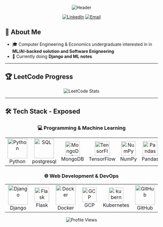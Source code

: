 <div align="center">
  
  ![Header](https://capsule-render.vercel.app/api?type=waving&height=180&color=gradient&text=Hi%20there,%20I'm%20Henry👋&descAlign=50&descAlignY=49&desc=Aspiring%20{ML%20Engineer%20|%20Software%20Developer}&descSize=24&section=header&reversal=true&fontAlign=50&fontAlignY=20&textBg=false&fontSize=45)
  
  [![LinkedIn](https://img.shields.io/badge/LinkedIn-0077B5?style=for-the-badge&logo=linkedin&logoColor=white)](https://www.linkedin.com/in/henry-wang-8ba47023b/)
  [![Email](https://img.shields.io/badge/Email-D14836?style=for-the-badge&logo=gmail&logoColor=white)](mailto:henry.reiwang@gmail.com)
  
</div>

## 🚀 About Me

- 🎓 Computer Engineering & Economics undergraduate interested in in **ML/AI-backed solution and Software Enigneering**
- 🌱 Currently doing **Django and ML notes** 
---

## 🏆 LeetCode Progress

<div align="center">
  <img src="https://leetcard.jacoblin.cool/henryw99?theme=unicorn&font=GFS%20Didot&ext=heatmap" alt="LeetCode Stats" />

</div>

---

## 🛠️ Tech Stack - Exposed

<div align="center">

  ### 💻 Programming & Machine Learning

  <table>
    <tr>
      <td align="center" width="96">
        <img src="https://techstack-generator.vercel.app/python-icon.svg" alt="Python" width="65" height="65" />
        <br>Python
      </td>
      <td align="center" width="96">
        <img src="https://raw.githubusercontent.com/marwin1991/profile-technology-icons/refs/heads/main/icons/postgresql.png" alt="SQL" width="65" height="65" />
        <br>postgresql
      </td>
      <td align="center" width="96">
        <img src="https://skillicons.dev/icons?i=mongodb" width="48" height="48" alt="MongoDB" />
        <br>MongoDB
      </td>
      <td align="center" width="96">
        <img src="https://skillicons.dev/icons?i=tensorflow" width="48" height="48" alt="TensorFlow" />
        <br>TensorFlow
      </td>
      <td align="center" width="96">
        <img src="https://cdn.jsdelivr.net/gh/devicons/devicon/icons/numpy/numpy-original.svg" width="48" height="48"
          alt="NumPy" />
        <br>NumPy
      </td>
      <td align="center" width="96">
        <img src="https://cdn.jsdelivr.net/gh/devicons/devicon/icons/pandas/pandas-original.svg" width="48" height="48"
          alt="Pandas" />
        <br>Pandas
      </td>
    </tr>
  </table>

  ### 🌐 Web Development & DevOps

  <table>
    <tr>
      <td align="center" width="96">
        <img src="https://techstack-generator.vercel.app/django-icon.svg" alt="Django" width="65" height="65" />
        <br>Django
      </td>
      <td align="center" width="96">
        <img src="https://skillicons.dev/icons?i=flask" width="48" height="48" alt="Flask" />
        <br>Flask
      </td>
      <td align="center" width="96">
        <img src="https://techstack-generator.vercel.app/docker-icon.svg" alt="Docker" width="65" height="65" />
        <br>Docker
      </td>
      <td align="center" width="96">
        <img src="https://skillicons.dev/icons?i=gcp" width="48" height="48" alt="GCP" />
        <br>GCP
      </td>
       <td align="center" width="96">
        <img src="https://techstack-generator.vercel.app/kubernetes-icon.svg" width="48" height="48" alt="kubernetes" />
        <br>Kubernetes
      </td>
      <td align="center" width="96">
        <img src="https://techstack-generator.vercel.app/github-icon.svg" alt="GitHub" width="65" height="65" />
        <br>GitHub
      </td>
    </tr>
  </table>

</div>


<div align="center">
  <img src="https://komarev.com/ghpvc/?username=Henry8r8w&color=brightgreen&style=flat-square" alt="Profile Views" />
</div>
